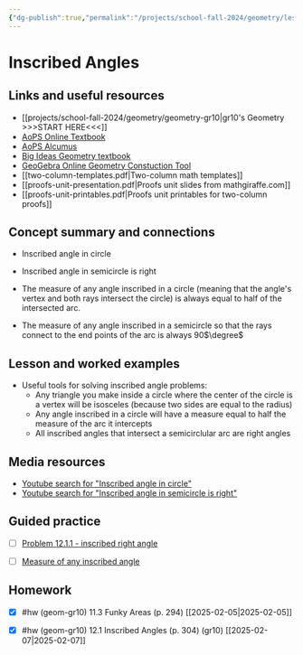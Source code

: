 ```yaml
---
{"dg-publish":true,"permalink":"/projects/school-fall-2024/geometry/lessons/12-1-inscribed-angle-in-circle/"}
---
```



#  Inscribed Angles

## Links and useful resources 

- [[projects/school-fall-2024/geometry/geometry-gr10\|gr10's Geometry >>>START HERE<<<]]
- [AoPS Online Textbook](https://artofproblemsolving.com/ebooks/intro-geometry-ebook/c0toc)
- [AoPS Alcumus](https://artofproblemsolving.com/teacher/students)
- [Big Ideas Geometry textbook](https://bim.easyaccessmaterials.com/?level=12)
- [GeoGebra Online Geometry Constuction Tool](https://www.geogebra.org/geometry?lang=en/)
- [[two-column-templates.pdf|Two-column math templates]]
- [[proofs-unit-presentation.pdf|Proofs unit slides from mathgiraffe.com]]
- [[proofs-unit-printables.pdf|Proofs unit printables for two-column proofs]]



## Concept summary and connections


- Inscribed angle in circle 
- Inscribed angle in semicircle is right 

- The measure of any angle inscribed in a circle (meaning that the angle's vertex and both rays intersect the circle) is always equal to half of the intersected arc.
- The measure of any angle inscribed in a semicircle so that the rays connect to the end points of the arc is always 90$\degree$ 

## Lesson and worked examples

- Useful tools for solving inscribed angle problems:
    - Any triangle you make inside a circle where the center of the circle is a vertex will be isosceles (because two sides are equal to the radius)
    - Any angle inscribed in a circle will have a measure equal to half the measure of the arc it intercepts
    - All inscribed angles that intersect a semicirclular arc are right angles

## Media resources

- [Youtube search for "Inscribed angle in circle"](https://www.youtube.com/results?search_query=Inscribed%20angle%20in%20circle) 
- [Youtube search for "Inscribed angle in semicircle is right"](https://www.youtube.com/results?search_query=Inscribed%20angle%20in%20semicircle%20is%20right) 

## Guided practice


- [ ] [Problem 12.1.1 - inscribed right angle](https://artofproblemsolving.com/ebooks/intro-geometry-ebook/par/4148)  
- [ ] [Measure of any inscribed angle](https://artofproblemsolving.com/ebooks/intro-geometry-ebook/par/4153)  


## Homework

- [x] #hw (geom-gr10) 11.3 Funky Areas  (p. 294) [[2025-02-05\|2025-02-05]]
- [x] #hw (geom-gr10) 12.1 Inscribed Angles  (p. 304) (gr10) [[2025-02-07\|2025-02-07]]


